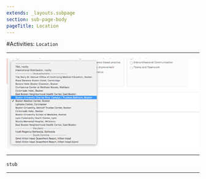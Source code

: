 ```yaml
---
extends: _layouts.subpage
section: sub-page-body
pageTitle: Location
---
```


#Activities: `Location`

---

![image of locations_drop_down](../img/activity/locations_drop_down.png)

---

```stub```

---